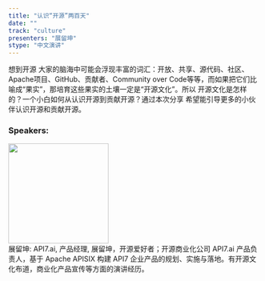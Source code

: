 ```yaml
---
title: "认识“开源”两百天"
date: "" 
track: "culture"
presenters: "展留坤"
stype: "中文演讲"
---
```

想到开源 大家的脑海中可能会浮现丰富的词汇：开放、共享、源代码、社区、Apache项目、GitHub、贡献者、Community over Code等等，而如果把它们比喻成“果实”，那培育这些果实的土壤一定是“开源文化”。所以 开源文化是怎样的？一个小白如何从认识开源到贡献开源？通过本次分享 希望能引导更多的小伙伴认识开源和贡献开源。
 ### Speakers: 
 <img src="images/speaker/1194.png" width="200" /><br>展留坤: API7.ai, 产品经理, 展留坤，开源爱好者；开源商业化公司 API7.ai 产品负责人，基于 Apache APISIX 构建 API7 企业产品的规划、实施与落地。有开源文化布道，商业化产品宣传等方面的演讲经历。
 